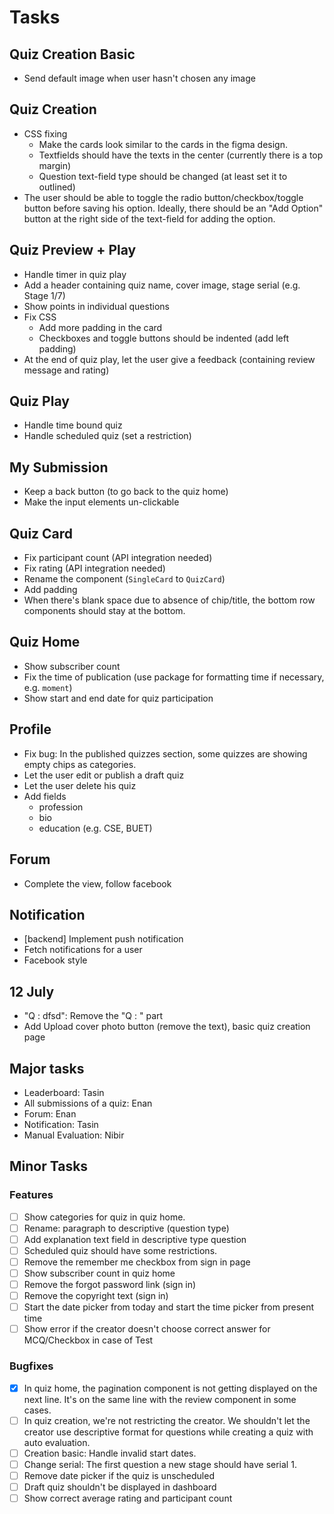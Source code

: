 # Tasks

## Quiz Creation Basic

- Send default image when user hasn't chosen any image

## Quiz Creation

- CSS fixing
  - Make the cards look similar to the cards in the figma design.
  - Textfields should have the texts in the center (currently there is a top margin)
  - Question text-field type should be changed (at least set it to outlined)
- The user should be able to toggle the radio button/checkbox/toggle button before saving his option. Ideally, there should be an "Add Option" button at the right side of the text-field for adding the option.

## Quiz Preview + Play

- Handle timer in quiz play
- Add a header containing quiz name, cover image, stage serial (e.g. Stage 1/7)
- Show points in individual questions
- Fix CSS
  - Add more padding in the card
  - Checkboxes and toggle buttons should be indented (add left padding)
- At the end of quiz play, let the user give a feedback (containing review message and rating)

## Quiz Play

- Handle time bound quiz
- Handle scheduled quiz (set a restriction)

## My Submission

- Keep a back button (to go back to the quiz home)
- Make the input elements un-clickable

## Quiz Card

- Fix participant count (API integration needed)
- Fix rating (API integration needed)
- Rename the component (`SingleCard` to `QuizCard`)
- Add padding
- When there's blank space due to absence of chip/title, the bottom row components should stay at the bottom.

## Quiz Home

- Show subscriber count
- Fix the time of publication (use package for formatting time if necessary, e.g. `moment`)
- Show start and end date for quiz participation

## Profile

- Fix bug: In the published quizzes section, some quizzes are showing empty chips as categories.
- Let the user edit or publish a draft quiz
- Let the user delete his quiz
- Add fields
  - profession
  - bio
  - education (e.g. CSE, BUET)

## Forum

- Complete the view, follow facebook


## Notification

- [backend] Implement push notification
- Fetch notifications for a user
- Facebook style


## 12 July

- "Q : dfsd": Remove the "Q : " part
- Add Upload cover photo button (remove the text), basic quiz creation page

## Major tasks

- Leaderboard: Tasin
- All submissions of a quiz: Enan
- Forum: Enan
- Notification: Tasin
- Manual Evaluation: Nibir

## Minor Tasks

### Features

- [ ] Show categories for quiz in quiz home.
- [ ] Rename: paragraph to descriptive (question type)
- [ ] Add explanation text field in descriptive type question
- [ ] Scheduled quiz should have some restrictions. 
- [ ] Remove the remember me checkbox from sign in page
- [ ] Show subscriber count in quiz home
- [ ] Remove the forgot password link (sign in)
- [ ] Remove the copyright text (sign in)
- [ ] Start the date picker from today and start the time picker from present
  time
- [ ] Show error if the creator doesn't choose correct answer for MCQ/Checkbox
  in case of Test

### Bugfixes

- [x] In quiz home, the pagination component is not getting displayed on the
  next line. It's on the same line with the review component in some cases.
- [ ] In quiz creation, we're not restricting the creator. We shouldn't let the
  creator use descriptive format for questions while creating a quiz with auto
  evaluation.
- [ ] Creation basic: Handle invalid start dates.
- [ ] Change serial: The first question a new stage should have serial 1.
- [ ] Remove date picker if the quiz is unscheduled
- [ ] Draft quiz shouldn't be displayed in dashboard
- [ ] Show correct average rating and participant count
